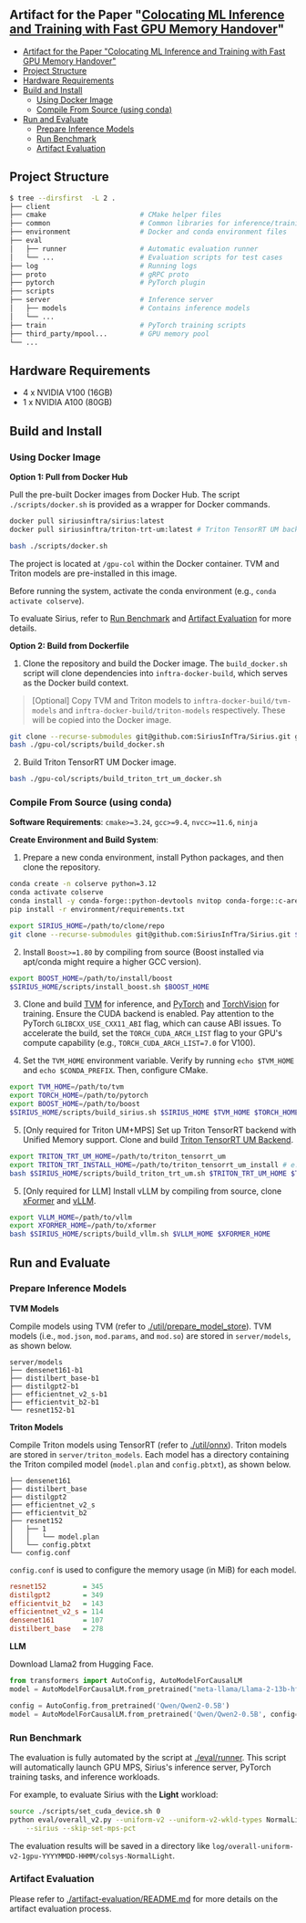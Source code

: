 ## Artifact for the Paper "<u>Colocating ML Inference and Training with Fast GPU Memory Handover</u>"

<!-- Intro -->

- [Artifact for the Paper "<u>Colocating ML Inference and Training with Fast GPU Memory Handover</u>"](#artifact-for-the-paper-colocating-ml-inference-and-training-with-fast-gpu-memory-handover)
- [Project Structure](#project-structure)
- [Hardware Requirements](#hardware-requirements)
- [Build and Install](#build-and-install)
  * [Using Docker Image](#using-docker-image)
  * [Compile From Source (using conda)](#compile-from-source-using-conda)
- [Run and Evaluate](#run-and-evaluate)
  * [Prepare Inference Models](#prepare-inference-models)
  * [Run Benchmark](#run-benchmark)
  * [Artifact Evaluation](#artifact-evaluation)


## Project Structure

```bash
$ tree --dirsfirst  -L 2 .
├── client                      
├── cmake                       # CMake helper files
├── common                      # Common libraries for inference/training
├── environment                 # Docker and conda environment files
├── eval
│   ├── runner                  # Automatic evaluation runner
│   └── ...                     # Evaluation scripts for test cases
├── log                         # Running logs
├── proto                       # gRPC proto
├── pytorch                     # PyTorch plugin
├── scripts                    
├── server                      # Inference server
│   ├── models                  # Contains inference models
│   └── ... 
├── train                       # PyTorch training scripts
├── third_party/mpool...        # GPU memory pool
└── ...
```

## Hardware Requirements

- 4 x NVIDIA V100 (16GB)
- 1 x NVIDIA A100 (80GB)

## Build and Install 

### Using Docker Image

**Option 1: Pull from Docker Hub**

Pull the pre-built Docker images from Docker Hub. The script `./scripts/docker.sh` is provided as a wrapper for Docker commands.

```bash
docker pull siriusinftra/sirius:latest
docker pull siriusinftra/triton-trt-um:latest # Triton TensorRT UM backend

bash ./scripts/docker.sh
```

The project is located at `/gpu-col` within the Docker container. TVM and Triton models are pre-installed in this image. 

Before running the system, activate the conda environment (e.g., `conda activate colserve`). 

To evaluate Sirius, refer to [Run Benchmark](#run-and-evaluate) and [Artifact Evaluation](artifact-evaluation/README.md) for more details.



**Option 2: Build from Dockerfile**

1. Clone the repository and build the Docker image. The `build_docker.sh` script will clone dependencies into `inftra-docker-build`, which serves as the Docker build context.

> [Optional] Copy TVM and Triton models to `inftra-docker-build/tvm-models` and `inftra-docker-build/triton-models` respectively. These will be copied into the Docker image.

```bash
git clone --recurse-submodules git@github.com:SiriusInfTra/Sirius.git gpu-col
bash ./gpu-col/scripts/build_docker.sh
```

2. Build Triton TensorRT UM Docker image.

```bash
bash ./gpu-col/scripts/build_triton_trt_um_docker.sh
```



### Compile From Source (using conda)

**Software Requirements**: `cmake>=3.24`, `gcc>=9.4`, `nvcc>=11.6`, `ninja`

**Create Environment and Build System**:

1. Prepare a new conda environment, install Python packages, and then clone the repository.

```bash
conda create -n colserve python=3.12
conda activate colserve
conda install -y conda-forge::python-devtools nvitop conda-forge::c-ares
pip install -r environment/requirements.txt

export SIRIUS_HOME=/path/to/clone/repo
git clone --recurse-submodules git@github.com:SiriusInfTra/Sirius.git $SIRIUS_HOME
```

2. Install `Boost>=1.80` by compiling from source (Boost installed via apt/conda might require a higher GCC version).

```bash
export BOOST_HOME=/path/to/install/boost
$SIRIUS_HOME/scripts/install_boost.sh $BOOST_HOME
```

3. Clone and build [TVM](git@github.com:SiriusInfTra/tvm.git) for inference, and [PyTorch](git@github.com:SiriusInfTra/pytorch.git) and [TorchVision](https://github.com/pytorch/vision/tree/v0.13.1) for training. Ensure the CUDA backend is enabled. Pay attention to the PyTorch `GLIBCXX_USE_CXX11_ABI` flag, which can cause ABI issues. To accelerate the build, set the `TORCH_CUDA_ARCH_LIST` flag to your GPU's compute capability (e.g., `TORCH_CUDA_ARCH_LIST=7.0` for V100).

4. Set the `TVM_HOME` environment variable. Verify by running `echo $TVM_HOME` and `echo $CONDA_PREFIX`. Then, configure CMake.

```bash
export TVM_HOME=/path/to/tvm
export TORCH_HOME=/path/to/pytorch
export BOOST_HOME=/path/to/boost
$SIRIUS_HOME/scripts/build_sirius.sh $SIRIUS_HOME $TVM_HOME $TORCH_HOME $BOOST_HOME
```

5. [Only required for Triton UM+MPS] Set up Triton TensorRT backend with Unified Memory support. Clone and build [Triton TensorRT UM Backend](git@github.com:SiriusInfTra/triton_tensorrt_um.git).

```bash
export TRITON_TRT_UM_HOME=/path/to/triton_tensorrt_um
export TRITON_TRT_INSTALL_HOME=/path/to/triton_tensorrt_um_install # e.g., $SIRIUS_HOME/triton/tensorrt_um/install
bash $SIRIUS_HOME/scripts/build_triton_trt_um.sh $TRITON_TRT_UM_HOME $TRITON_TRT_INSTALL_HOME
```

5. [Only required for LLM] Install vLLM by compiling from source, clone [xFormer](git@github.com:SiriusInfTra/xformer.git) and [vLLM](git@github.com:SiriusInfTra/vllm.git).

```bash
export VLLM_HOME=/path/to/vllm
export XFORMER_HOME=/path/to/xformer
bash $SIRIUS_HOME/scripts/build_vllm.sh $VLLM_HOME $XFORMER_HOME
```

## Run and Evaluate

### Prepare Inference Models

**TVM Models**

Compile models using TVM (refer to [./util/prepare_model_store](util/prepare_model_store)). TVM models (i.e., `mod.json`, `mod.params`, and `mod.so`) are stored in `server/models`, as shown below. 

```
server/models
├── densenet161-b1
├── distilbert_base-b1          
├── distilgpt2-b1          
├── efficientnet_v2_s-b1  
├── efficientvit_b2-b1        
└── resnet152-b1 
```

**Triton Models**

Compile Triton models using TensorRT (refer to [./util/onnx](util/onnx)). Triton models are stored in `server/triton_models`. Each model has a directory containing the Triton compiled model (`model.plan` and `config.pbtxt`), as shown below.

```
├── densenet161
├── distilbert_base
├── distilgpt2
├── efficientnet_v2_s
├── efficientvit_b2
├── resnet152
│   ├── 1
│   │   └── model.plan
│   └── config.pbtxt
└── config.conf
```

`config.conf` is used to configure the memory usage (in MiB) for each model.

```ini
resnet152         = 345
distilgpt2        = 349
efficientvit_b2   = 143
efficientnet_v2_s = 114
densenet161       = 107
distilbert_base   = 278
```

**LLM**

Download Llama2 from Hugging Face.

```python
from transformers import AutoConfig, AutoModelForCausalLM
model = AutoModelForCausalLM.from_pretrained("meta-llama/Llama-2-13b-hf")

config = AutoConfig.from_pretrained('Qwen/Qwen2-0.5B')
model = AutoModelForCausalLM.from_pretrained('Qwen/Qwen2-0.5B', config=config)
```

### Run Benchmark

The evaluation is fully automated by the script at [./eval/runner](./eval/runner). This script will automatically launch GPU MPS, Sirius's inference server, PyTorch training tasks, and inference workloads.

For example, to evaluate Sirius with the **Light** workload:

```bash
source ./scripts/set_cuda_device.sh 0
python eval/overall_v2.py --uniform-v2 --uniform-v2-wkld-types NormalLight \
    --sirius --skip-set-mps-pct
```

The evaluation results will be saved in a directory like `log/overall-uniform-v2-1gpu-YYYYMMDD-HHMM/colsys-NormalLight`.

### Artifact Evaluation

Please refer to [./artifact-evaluation/README.md](artifact-evaluation/README.md) for more details on the artifact evaluation process.
